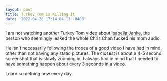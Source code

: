 ```yaml
--- 
layout: post 
title: Turkey Tom is Killing It 
date: '2022-04-28 17:14:04.13 -0400' 
--- 
```

I am not watching another Turkey Tom video about [Isabella Janke](https://www.youtube.com/watch?v=XfBikkNuUk8), 
the person who seemingly leaked the whole Chris Chan fucked his mom audio. 

He isn't necessarily following the tropes of a good video I have had in mind, other than not having any static 
pictures. The closest is about a 4-5 second screenshot that is slowly zooming in. I always had in mind that I 
needed to have something happen about every 3 seconds in a video.

Learn something new every day. 
